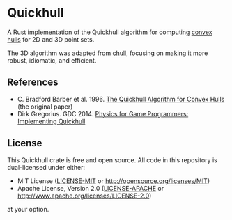 # Quickhull

A Rust implementation of the Quickhull algorithm for computing [convex hulls] for 2D and 3D point sets.

The 3D algorithm was adapted from [chull](https://github.com/u65xhd/chull),
focusing on making it more robust, idiomatic, and efficient.

[convex hulls]: https://en.wikipedia.org/wiki/Convex_hull

## References

- C. Bradford Barber et al. 1996. [The Quickhull Algorithm for Convex Hulls](https://www.cise.ufl.edu/~ungor/courses/fall06/papers/QuickHull.pdf) (the original paper)
- Dirk Gregorius. GDC 2014. [Physics for Game Programmers: Implementing Quickhull](https://archive.org/details/GDC2014Gregorius)

## License

This Quickhull crate is free and open source. All code in this repository is dual-licensed under either:

- MIT License ([LICENSE-MIT](/LICENSE-MIT) or <http://opensource.org/licenses/MIT>)
- Apache License, Version 2.0 ([LICENSE-APACHE](/LICENSE-APACHE) or <http://www.apache.org/licenses/LICENSE-2.0>)

at your option.

